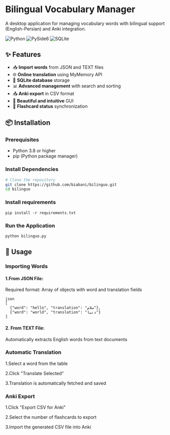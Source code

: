 # Bilingual Vocabulary Manager

A desktop application for managing vocabulary words with bilingual support (English-Persian) and Anki integration.

![Python](https://img.shields.io/badge/Python-3.8%2B-blue)
![PySide6](https://img.shields.io/badge/PySide6-GUI%20Framework-green)
![SQLite](https://img.shields.io/badge/SQLite-Database-lightgrey)

## ✨ Features

- 📥 **Import words** from JSON and TEXT files
- 🌐 **Online translation** using MyMemory API
- 💾 **SQLite database** storage
- 📊 **Advanced management** with search and sorting
- 📤 **Anki export** in CSV format
- 🎯 **Beautiful and intuitive** GUI
- 🔄 **Flashcard status** synchronization

## 📦 Installation

### Prerequisites

- Python 3.8 or higher
- pip (Python package manager)

### Install Dependencies

```bash
# Clone the repository
git clone https://github.com/biabani/bilinguo.git
cd bilinguo
```

### Install requirements
```
pip install -r requirements.txt
```
### Run the Application

```bash
python bilinguo.py
```

## 🚀 Usage

### Importing Words
#### 1.From JSON File:

Required format: Array of objects with word and translation fields

```
json
[
  {"word": "hello", "translation": "سلام"},
  {"word": "world", "translation": "دنیا"}
]
```
#### 2. From TEXT File:

Automatically extracts English words from text documents

### Automatic Translation
1.Select a word from the table

2.Click "Translate Selected"

3.Translation is automatically fetched and saved

### Anki Export
1.Click "Export CSV for Anki"

2.Select the number of flashcards to export

3.Import the generated CSV file into Anki

